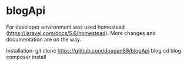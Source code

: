 # blogApi

For developer environment was used homestead (https://laravel.com/docs/5.6/homestead).
More changes and documentation are on the way.

Installation:
git clone https://github.com/dougan88/blogApi blog
cd blog
composer install

